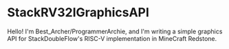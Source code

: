 # StackRV32IGraphicsAPI
Hello! I'm Best_Archer/ProgrammerArchie, and I'm writing a simple graphics API for StackDoubleFlow's RISC-V implementation in MineCraft Redstone.
